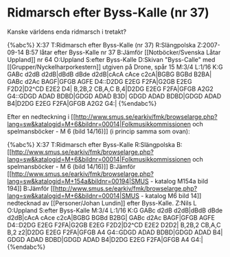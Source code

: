 # Ridmarsch efter Byss-Kalle (nr 37)

Kanske världens enda ridmarsch i tretakt?

{%abc%}
X:37
T:Ridmarsch efter Byss-Kalle (nr 37)
R:Slängpolska
Z:2007-09-14
B:57 låtar efter Byss-Kalle nr 37
B:Jämför [[Notböcker/Svenska Låtar Uppland]] nr 64
O:Uppland
S:efter Byss-Kalle
D:Skivan "Byss-Calle" med [[Grupper/Nyckelharporkestern]] utgiven på Drone, spår 15
M:3/4
L:1/16
K:G
GABc d2dB d2dB|dBdB dBde d2dB|cAcA cAce c2cA|BGBG BGBd B2BA|
GABc d2Ac BAGF|GFGB AGFE D4::D2DG E2EG F2FA|G2GB E2EG F2D2|D2^CD E2E2 D4|
B,2B,2 CB,A,C B,4|D2DG E2EG F2FA|GFGB A2G2 G4::GDGD ADAD BDBD|GDGD ADAD B3D|
GDGD ADAD BDBD|GDGD ADAD B4|D2DG E2EG F2FA|GFGB A2G2 G4:|
{%endabc%}


Efter en nedteckning i [[http://www.smus.se/earkiv/fmk/browselarge.php?lang=sw&katalogid=M+6&bildnr=00014|Folkmusikkommissionen och spelmansböcker  - M 6 (bild 14/16)]] (i princip samma som ovan):

{%abc%}
X:37
T:Ridmarsch efter Byss-Kalle
R:Slängpolska
B:[[http://www.smus.se/earkiv/fmk/browselarge.php?lang=sw&katalogid=M+6&bildnr=00014|Folkmusikkommissionen och spelmansböcker  - M 6 (bild 14/16)]]
B:Jämför [[http://www.smus.se/earkiv/fmk/browselarge.php?lang=sw&katalogid=M+154a&bildnr=00194|SMUS - katalog M154a bild 194]]
B:Jämför [[http://www.smus.se/earkiv/fmk/browselarge.php?lang=sw&katalogid=M+6&bildnr=00014|SMUS - katalog M6 bild 14]] nedtecknad av [[Personer/Johan Lundin]] efter Byss-Kalle.
Z:Nils L
O:Uppland
S:efter Byss-Kalle
M:3/4
L:1/16
K:G
GABc d2dB d2dB|dBdB dBde d2dB|cAcA cAce c2cA|BGBG BGBd B2BG|
GABc d2Ac BAGF|GFGB AGFE D4::D2DG E2EG F2FA|G2GB E2EG F2D2|D2^CD E2E2 D2D2|
B,2B,2 CB,A,C B,2 z2|D2DG E2EG F2FA|GFGB A4 G4::GDGD ADAD BDBD|GDGD ADAD B4|
GDGD ADAD BDBD|GDGD ADAD B4|D2DG E2EG F2FA|GFGB A4 G4:|
{%endabc%}
